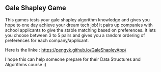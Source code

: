 ## Gale Shapley Game
This games tests your gale shapley algorithm knowledge and gives you hope to one day achieve your dream tech job!
It pairs up companies with school applicants to give the stable matching based on preferences.
It lets you choose between 3 to 5 pairs and gives you a random ordering of preferences for each company/applicant.

Here is the linke : https://pengyk.github.io/GaleShapleyApp/

I hope this can help someone prepare for their Data Structures and Algorithms course :)
